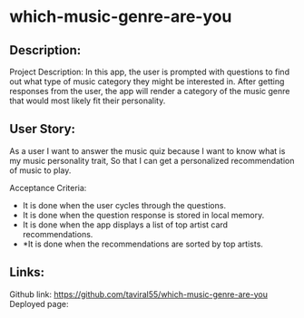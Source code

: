 # which-music-genre-are-you

## Description:

Project Description: In this app, the user is prompted with questions to find out what type of music category they might be interested in. After getting responses from the user, the app will render a category of the music genre that would most likely fit their personality.

## User Story:

As a user I want to answer the music quiz because
I want to know what is my music personality trait,
So that I can get a personalized recommendation of music to play.

Acceptance Criteria:

- It is done when the user cycles through the questions.
- It is done when the question response is stored in local memory.
- It is done when the app displays a list of top artist card recommendations.
- \*It is done when the recommendations are sorted by top artists.

## Links:

Github link: https://github.com/taviral55/which-music-genre-are-you
Deployed page:
